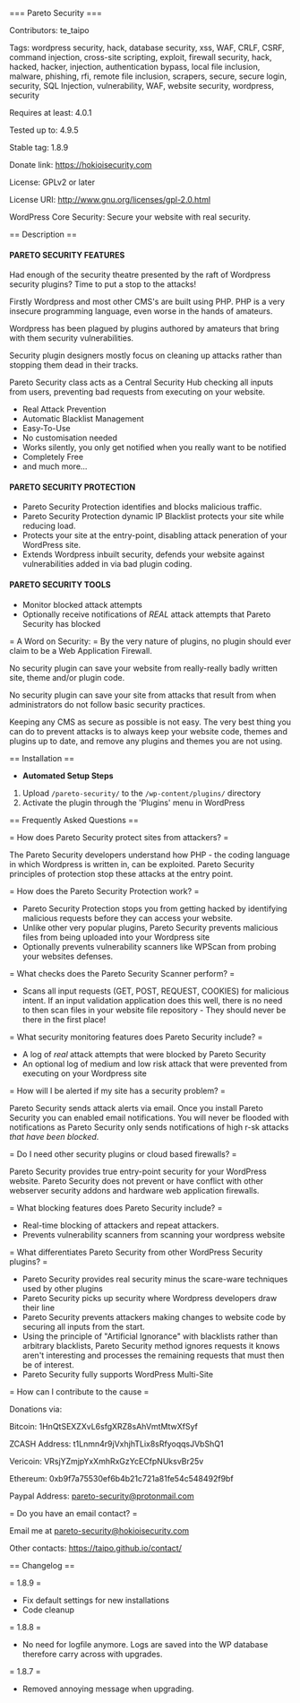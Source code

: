 === Pareto Security ===

Contributors: te_taipo

Tags: wordpress security, hack, database security, xss, WAF, CRLF, CSRF, command injection, cross-site scripting, exploit, firewall security, hack, hacked, hacker, injection, authentication bypass, local file inclusion, malware, phishing, rfi, remote file inclusion, scrapers, secure, secure login, security, SQL Injection, vulnerability, WAF, website security, wordpress, security

Requires at least: 4.0.1

Tested up to: 4.9.5

Stable tag: 1.8.9

Donate link: https://hokioisecurity.com

License: GPLv2 or later

License URI: http://www.gnu.org/licenses/gpl-2.0.html

WordPress Core Security: Secure your website with real security.

== Description ==

#### PARETO SECURITY FEATURES

Had enough of the security theatre presented by the raft of Wordpress security plugins? Time to put a stop to the attacks!

Firstly Wordpress and most other CMS's are built using PHP. PHP is a very insecure programming language, even worse in the hands of amateurs.

Wordpress has been plagued by plugins authored by amateurs that bring with them security vulnerabilities.

Security plugin designers mostly focus on cleaning up attacks rather than stopping them dead in their tracks.

Pareto Security class acts as a Central Security Hub checking all inputs from users, preventing bad requests from executing on your website.

* Real Attack Prevention
* Automatic Blacklist Management
* Easy-To-Use
* No customisation needed
* Works silently, you only get notified when you really want to be notified
* Completely Free
* and much more...

#### PARETO SECURITY PROTECTION

* Pareto Security Protection identifies and blocks malicious traffic.
* Pareto Security Protection dynamic IP Blacklist protects your site while reducing load.
* Protects your site at the entry-point, disabling attack peneration of your WordPress site.
* Extends Wordpress inbuilt security, defends your website against vulnerabilities added in via bad plugin coding.

#### PARETO SECURITY TOOLS

* Monitor blocked attack attempts
* Optionally receive notifications of *REAL* attack attempts that Pareto Security has blocked

= A Word on Security: =
By the very nature of plugins, no plugin should ever claim to be a Web Application Firewall.

No security plugin can save your website from really-really badly written site, theme and/or plugin code.

No security plugin can save your site from attacks that result from when administrators do not follow basic security practices.

Keeping any CMS as secure as possible is not easy. The very best thing you can do to prevent attacks is to always keep your website code, themes and plugins up to date, and remove any plugins and themes you are not using.

== Installation ==

* <strong>Automated Setup Steps</strong>

1. Upload `/pareto-security/` to the `/wp-content/plugins/` directory
2. Activate the plugin through the 'Plugins' menu in WordPress

== Frequently Asked Questions ==

= How does Pareto Security protect sites from attackers? =

The Pareto Security developers understand how PHP - the coding language in which Wordpress is written in, can be exploited. Pareto Security principles of protection stop these attacks at the entry point.

= How does the Pareto Security Protection work? =

* Pareto Security Protection stops you from getting hacked by identifying malicious requests before they can access your website.
* Unlike other very popular plugins, Pareto Security prevents malicious files from being uploaded into your Wordpress site
* Optionally prevents vulnerability scanners like WPScan from probing your websites defenses.

= What checks does the Pareto Security Scanner perform? =

* Scans all input requests (GET, POST, REQUEST, COOKIES) for malicious intent. If an input validation application  does this well, there is no need to then scan files in your website file repository - They should never be there in the first place!

= What security monitoring features does Pareto Security include? =

* A log of *real* attack attempts that were blocked by Pareto Security
* An optional log of medium and low risk attack that were prevented from executing on your Wordpress site

= How will I be alerted if my site has a security problem? =

Pareto Security sends attack alerts via email. Once you install Pareto Security you can enabled email notifications. You will never be flooded with notifications as Pareto Security only sends notifications of high r-sk attacks *that have been blocked*.

= Do I need other security plugins or cloud based firewalls? =

Pareto Security provides true entry-point security for your WordPress website. Pareto Security does not prevent or have conflict with other webserver security addons and hardware web application firewalls.

= What blocking features does Pareto Security include? =

* Real-time blocking of attackers and repeat attackers.
* Prevents vulnerability scanners from scanning your wordpress website

= What differentiates Pareto Security from other WordPress Security plugins? =

* Pareto Security provides real security minus the scare-ware techniques used by other plugins
* Pareto Security picks up security where Wordpress developers draw their line
* Pareto Security prevents attackers making changes to website code by securing all inputs from the start.
* Using the principle of "Artificial Ignorance" with blacklists rather than arbitrary blacklists, Pareto Security method ignores requests it knows aren't interesting and processes the remaining requests that must then be of interest.
* Pareto Security fully supports WordPress Multi-Site 

= How can I contribute to the cause =

Donations via:

Bitcoin: 1HnQtSEXZXvL6sfgXRZ8sAhVmtMtwXfSyf

ZCASH Address: t1Lnmn4r9jVxhjhTLix8sRfyoqqsJVbShQ1

Vericoin: VRsjYZmjpYxXmhRxGzYcECfpNUksvBr25v

Ethereum: 0xb9f7a75530ef6b4b21c721a81fe54c548492f9bf

Paypal Address: pareto-security@protonmail.com

= Do you have an email contact? =

Email me at pareto-security@hokioisecurity.com

Other contacts: https://taipo.github.io/contact/

== Changelog ==

= 1.8.9 =
* Fix default settings for new installations
* Code cleanup

= 1.8.8 =
* No need for logfile anymore. Logs are saved into the WP database therefore carry across with upgrades.

= 1.8.7 =
* Removed annoying message when upgrading.
